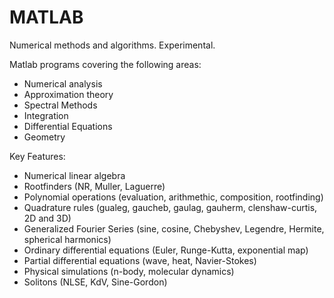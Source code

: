 # MATLAB
Numerical methods and algorithms. Experimental.

Matlab programs covering the following areas:

* Numerical analysis
* Approximation theory
* Spectral Methods
* Integration
* Differential Equations
* Geometry


Key Features:

* Numerical linear algebra
* Rootfinders (NR, Muller, Laguerre)
* Polynomial operations (evaluation, arithmethic, composition, rootfinding)
* Quadrature rules (gualeg, gaucheb, gaulag, gauherm, clenshaw-curtis, 2D and 3D)
* Generalized Fourier Series (sine, cosine, Chebyshev, Legendre, Hermite, spherical harmonics)
* Ordinary differential equations (Euler, Runge-Kutta, exponential map)
* Partial differential equations (wave, heat, Navier-Stokes)
* Physical simulations (n-body, molecular dynamics)
* Solitons (NLSE, KdV, Sine-Gordon)

